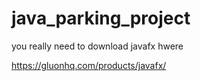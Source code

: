 # java_parking_project


you really need to download javafx hwere

https://gluonhq.com/products/javafx/
